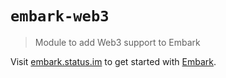# `embark-web3`

> Module to add Web3 support to Embark

Visit [embark.status.im](https://embark.status.im/) to get started with
[Embark](https://github.com/embarklabs/embark).
